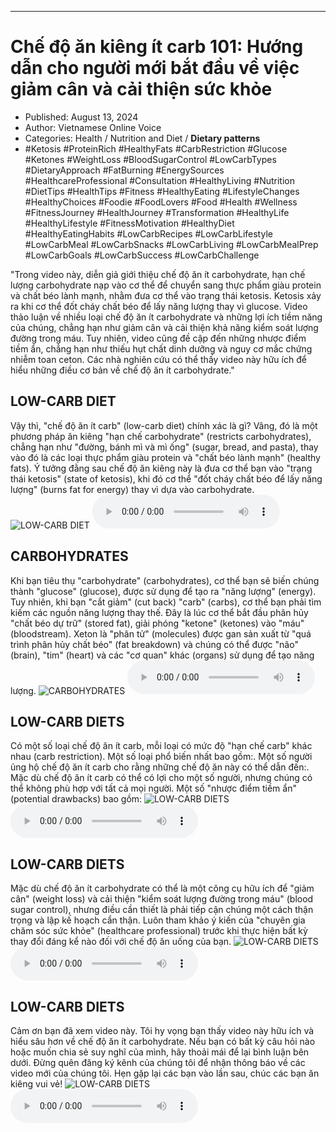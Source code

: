 
---

# Chế độ ăn kiêng ít carb 101: Hướng dẫn cho người mới bắt đầu về việc giảm cân và cải thiện sức khỏe

- Published: August 13, 2024
- Author: Vietnamese Online Voice
- Categories: Health / Nutrition and Diet / **Dietary patterns**
- #Ketosis #ProteinRich #HealthyFats #CarbRestriction #Glucose #Ketones #WeightLoss #BloodSugarControl #LowCarbTypes #DietaryApproach #FatBurning #EnergySources #HealthcareProfessional #Consultation #HealthyLiving #Nutrition #DietTips #HealthTips #Fitness #HealthyEating #LifestyleChanges #HealthyChoices #Foodie #FoodLovers #Food #Health #Wellness #FitnessJourney #HealthJourney #Transformation #HealthyLife #HealthyLifestyle #FitnessMotivation #HealthyDiet #HealthyEatingHabits #LowCarbRecipes #LowCarbLifestyle #LowCarbMeal #LowCarbSnacks #LowCarbLiving #LowCarbMealPrep #LowCarbGoals #LowCarbSuccess #LowCarbChallenge

"Trong video này, diễn giả giới thiệu chế độ ăn ít carbohydrate, hạn chế lượng carbohydrate nạp vào cơ thể để chuyển sang thực phẩm giàu protein và chất béo lành mạnh, nhằm đưa cơ thể vào trạng thái ketosis. Ketosis xảy ra khi cơ thể đốt cháy chất béo để lấy năng lượng thay vì glucose. Video thảo luận về nhiều loại chế độ ăn ít carbohydrate và những lợi ích tiềm năng của chúng, chẳng hạn như giảm cân và cải thiện khả năng kiểm soát lượng đường trong máu. Tuy nhiên, video cũng đề cập đến những nhược điểm tiềm ẩn, chẳng hạn như thiếu hụt chất dinh dưỡng và nguy cơ mắc chứng nhiễm toan ceton. Các nhà nghiên cứu có thể thấy video này hữu ích để hiểu những điều cơ bản về chế độ ăn ít carbohydrate."


## LOW-CARB DIET

Vậy thì, "chế độ ăn ít carb" (low-carb diet) chính xác là gì? Vâng, đó là một phương pháp ăn kiêng "hạn chế carbohydrate" (restricts carbohydrates), chẳng hạn như "đường, bánh mì và mì ống" (sugar, bread, and pasta), thay vào đó là các loại thực phẩm giàu protein và "chất béo lành mạnh" (healthy fats). Ý tưởng đằng sau chế độ ăn kiêng này là đưa cơ thể bạn vào "trạng thái ketosis" (state of ketosis), khi đó cơ thể "đốt cháy chất béo để lấy năng lượng" (burns fat for energy) thay vì dựa vào carbohydrate.
![LOW-CARB DIET](https://http-archiver-apis-production-80.schnworks.com/storage/images/transitions/2024-08-13/transition-13161473476-Montserrat-Black-7B1FA2.jpg)
<audio controls>
    <source src="https://http-archiver-apis-production-80.schnworks.com/storage/storage/audio/file-11315978069.mp3" type="audio/mpeg">
</audio>



## CARBOHYDRATES

Khi bạn tiêu thụ "carbohydrate" (carbohydrates), cơ thể bạn sẽ biến chúng thành "glucose" (glucose), được sử dụng để tạo ra "năng lượng" (energy). Tuy nhiên, khi bạn "cắt giảm" (cut back) "carb" (carbs), cơ thể bạn phải tìm kiếm các nguồn năng lượng thay thế. Đây là lúc cơ thể bắt đầu phân hủy "chất béo dự trữ" (stored fat), giải phóng "ketone" (ketones) vào "máu" (bloodstream). Xeton là "phân tử" (molecules) được gan sản xuất từ ​​"quá trình phân hủy chất béo" (fat breakdown) và chúng có thể được "não" (brain), "tim" (heart) và các "cơ quan" khác (organs) sử dụng để tạo năng lượng.
![CARBOHYDRATES](https://http-archiver-apis-production-80.schnworks.com/storage/images/transitions/2024-08-13/transition--12518703020-Montserrat-Black-7B1FA2.jpg)
<audio controls>
    <source src="https://http-archiver-apis-production-80.schnworks.com/storage/storage/audio/file-9333059805.mp3" type="audio/mpeg">
</audio>



## LOW-CARB DIETS

Có một số loại chế độ ăn ít carb, mỗi loại có mức độ "hạn chế carb" khác nhau (carb restriction). Một số loại phổ biến nhất bao gồm:. Một số người ủng hộ chế độ ăn ít carb cho rằng những chế độ ăn này có thể dẫn đến:. Mặc dù chế độ ăn ít carb có thể có lợi cho một số người, nhưng chúng có thể không phù hợp với tất cả mọi người. Một số "nhược điểm tiềm ẩn" (potential drawbacks) bao gồm:
![LOW-CARB DIETS](https://http-archiver-apis-production-80.schnworks.com/storage/images/transitions/2024-08-13/transition--6706499129-Montserrat-Medium-303F9F.jpg)
<audio controls>
    <source src="https://http-archiver-apis-production-80.schnworks.com/storage/storage/audio/file-17915349179.mp3" type="audio/mpeg">
</audio>



## LOW-CARB DIETS

Mặc dù chế độ ăn ít carbohydrate có thể là một công cụ hữu ích để "giảm cân" (weight loss) và cải thiện "kiểm soát lượng đường trong máu" (blood sugar control), nhưng điều cần thiết là phải tiếp cận chúng một cách thận trọng và lập kế hoạch cẩn thận. Luôn tham khảo ý kiến ​​của "chuyên gia chăm sóc sức khỏe" (healthcare professional) trước khi thực hiện bất kỳ thay đổi đáng kể nào đối với chế độ ăn uống của bạn.
![LOW-CARB DIETS](https://http-archiver-apis-production-80.schnworks.com/storage/images/transitions/2024-08-13/transition--5798238214-Montserrat-Regular-4A148C.jpg)
<audio controls>
    <source src="https://http-archiver-apis-production-80.schnworks.com/storage/storage/audio/file-17444995043.mp3" type="audio/mpeg">
</audio>



## LOW-CARB DIETS

Cảm ơn bạn đã xem video này. Tôi hy vọng bạn thấy video này hữu ích và hiểu sâu hơn về chế độ ăn ít carbohydrate. Nếu bạn có bất kỳ câu hỏi nào hoặc muốn chia sẻ suy nghĩ của mình, hãy thoải mái để lại bình luận bên dưới. Đừng quên đăng ký kênh của chúng tôi để nhận thông báo về các video mới của chúng tôi. Hẹn gặp lại các bạn vào lần sau, chúc các bạn ăn kiêng vui vẻ!
![LOW-CARB DIETS](https://http-archiver-apis-production-80.schnworks.com/storage/images/transitions/2024-08-13/transition-23601227056-Montserrat-Thin-512DA8.jpg)
<audio controls>
    <source src="https://http-archiver-apis-production-80.schnworks.com/storage/storage/audio/file-17656087963.mp3" type="audio/mpeg">
</audio>

